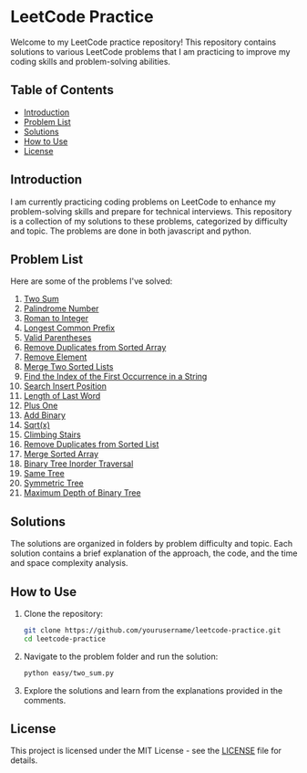 # LeetCode Practice

Welcome to my LeetCode practice repository! This repository contains solutions to various LeetCode problems that I am practicing to improve my coding skills and problem-solving abilities.

## Table of Contents

- [Introduction](#introduction)
- [Problem List](#problem-list)
- [Solutions](#solutions)
- [How to Use](#how-to-use)
- [License](#license)

## Introduction

I am currently practicing coding problems on LeetCode to enhance my problem-solving skills and prepare for technical interviews. This repository is a collection of my solutions to these problems, categorized by difficulty and topic. The problems are done in both javascript and python.

## Problem List

Here are some of the problems I've solved:

1. [Two Sum](https://leetcode.com/problems/two-sum/)
2. [Palindrome Number](https://leetcode.com/problems/palindrome-number/)
3. [Roman to Integer](https://leetcode.com/problems/roman-to-integer/description/)
4. [Longest Common Prefix](https://leetcode.com/problems/longest-common-prefix/)
5. [Valid Parentheses](https://leetcode.com/problems/valid-parentheses/)
6. [Remove Duplicates from Sorted Array](https://leetcode.com/problems/remove-duplicates-from-sorted-array/description/)
7. [Remove Element](https://leetcode.com/problems/remove-element/description/)
8. [Merge Two Sorted Lists](https://leetcode.com/problems/merge-two-sorted-lists/description/)
9. [Find the Index of the First Occurrence in a String](https://leetcode.com/problems/find-the-index-of-the-first-occurrence-in-a-string/description/)
10. [Search Insert Position](https://leetcode.com/problems/search-insert-position/)
11. [Length of Last Word](https://leetcode.com/problems/length-of-last-word/description/)
12. [Plus One](https://leetcode.com/problems/plus-one/description/)
13. [Add Binary](https://leetcode.com/problems/add-binary/description/)
14. [Sqrt(x)](https://leetcode.com/problems/sqrtx/description/)
15. [Climbing Stairs](https://leetcode.com/problems/climbing-stairs/description/)
16. [Remove Duplicates from Sorted List](https://leetcode.com/problems/remove-duplicates-from-sorted-list/description/)
17. [Merge Sorted Array](https://leetcode.com/problems/merge-sorted-array/description/)
18. [Binary Tree Inorder Traversal](https://leetcode.com/problems/binary-tree-inorder-traversal/description/)
19. [Same Tree](https://leetcode.com/problems/same-tree/description/)
20. [Symmetric Tree](https://leetcode.com/problems/symmetric-tree/description/)
21. [Maximum Depth of Binary Tree](https://leetcode.com/problems/maximum-depth-of-binary-tree/description/)
 

## Solutions

The solutions are organized in folders by problem difficulty and topic. Each solution contains a brief explanation of the approach, the code, and the time and space complexity analysis.

## How to Use

1. Clone the repository:
    ```bash
    git clone https://github.com/yourusername/leetcode-practice.git
    cd leetcode-practice
    ```

2. Navigate to the problem folder and run the solution:
    ```bash
    python easy/two_sum.py
    ```

3. Explore the solutions and learn from the explanations provided in the comments.

## License

This project is licensed under the MIT License - see the [LICENSE](LICENSE) file for details.
